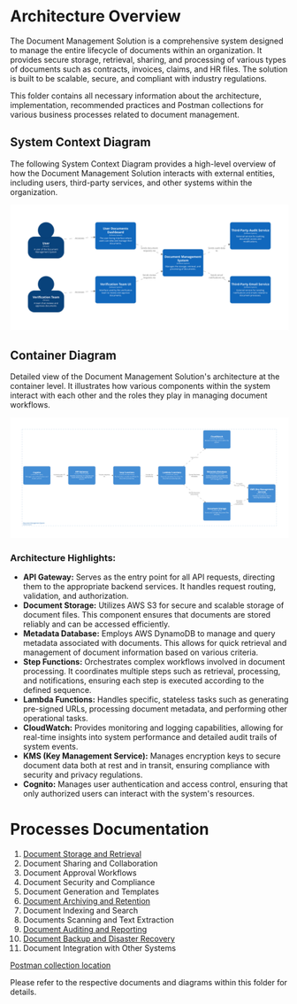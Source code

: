 # Architecture Overview

The Document Management Solution is a comprehensive system designed to manage the entire lifecycle of documents within an organization. It provides secure storage, retrieval, sharing, and processing of various types of documents such as contracts, invoices, claims, and HR files. The solution is built to be scalable, secure, and compliant with industry regulations.

This folder contains all necessary information about the architecture, implementation, recommended practices and Postman collections for various business processes related to document management.
## System Context Diagram

The following System Context Diagram provides a high-level overview of how the Document Management Solution interacts with external entities, including users, third-party services, and other systems within the organization.

![System Context Diagram](https://github.com/daria-serkova/aws-cdk/blob/main/documents-services/documents-management-solution/architecture/system-context-diagram.svg)

## Container Diagram

Detailed view of the Document Management Solution's architecture at the container level. It illustrates how various components within the system interact with each other and the roles they play in managing document workflows.

![Container Diagram](https://github.com/daria-serkova/aws-cdk/blob/main/documents-services/documents-management-solution/architecture/container-diagram.svg)

### Architecture Highlights:

- **API Gateway:** Serves as the entry point for all API requests, directing them to the appropriate backend services. It handles request routing, validation, and authorization.
- **Document Storage:** Utilizes AWS S3 for secure and scalable storage of document files. This component ensures that documents are stored reliably and can be accessed efficiently.
- **Metadata Database:** Employs AWS DynamoDB to manage and query metadata associated with documents. This allows for quick retrieval and management of document information based on various criteria.
- **Step Functions:** Orchestrates complex workflows involved in document processing. It coordinates multiple steps such as retrieval, processing, and notifications, ensuring each step is executed according to the defined sequence.
- **Lambda Functions:** Handles specific, stateless tasks such as generating pre-signed URLs, processing document metadata, and performing other operational tasks.
- **CloudWatch:** Provides monitoring and logging capabilities, allowing for real-time insights into system performance and detailed audit trails of system events.
- **KMS (Key Management Service):** Manages encryption keys to secure document data both at rest and in transit, ensuring compliance with security and privacy regulations.
- **Cognito:** Manages user authentication and access control, ensuring that only authorized users can interact with the system's resources.

# Processes Documentation

1. [Document Storage and Retrieval](https://github.com/daria-serkova/aws-cdk/tree/main/documents-services/documents-management-solution/architecture/documents-storage-and-retrieval)
2. Document Sharing and Collaboration
3. Document Approval Workflows
4. Document Security and Compliance
5. Document Generation and Templates
6. [Document Archiving and Retention](https://github.com/daria-serkova/aws-cdk/tree/main/documents-services/documents-management-solution/architecture/documents-archiving-and-retention)
7. Document Indexing and Search
8. Documents Scanning and Text Extraction
9. [Document Auditing and Reporting](https://github.com/daria-serkova/aws-cdk/tree/main/documents-services/documents-management-solution/architecture/documents-audit)
10. [Document Backup and Disaster Recovery](https://github.com/daria-serkova/aws-cdk/tree/main/documents-services/documents-management-solution/architecture/documents-backup-and-recovery)
11. Document Integration with Other Systems

[Postman collection location](https://github.com/daria-serkova/aws-cdk/tree/main/documents-services/documents-management-solution/architecture/postman-collection)
    
Please refer to the respective documents and diagrams within this folder for details.
